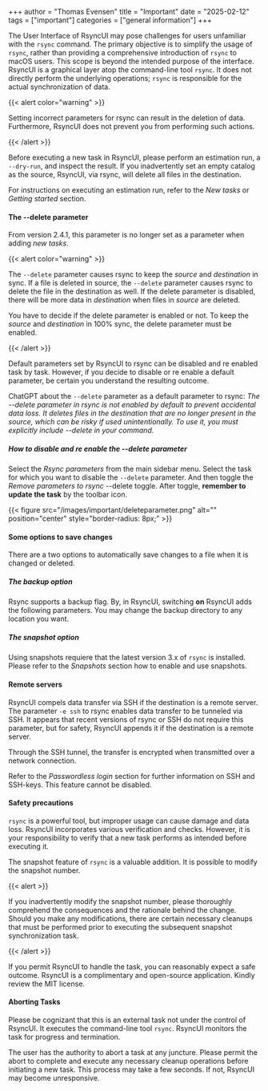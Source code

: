 +++
author = "Thomas Evensen"
title = "Important"
date = "2025-02-12"
tags = ["important"]
categories = ["general information"]
+++

The User Interface of RsyncUI may pose challenges for users unfamiliar with the `rsync` command. The primary objective is to simplify the usage of `rsync`, rather than providing a comprehensive introduction of `rsync` to macOS users. This scope is beyond the intended purpose of the interface. RsyncUI is a graphical layer atop the command-line tool `rsync`. It does not directly perform the underlying operations; `rsync` is responsible for the actual synchronization of data.

{{< alert color="warning" >}}

Setting incorrect parameters for rsync can result in the deletion of data. Furthermore, RsyncUI does not prevent you from performing such actions.

{{< /alert >}}

Before executing a new task in RsyncUI, please perform an estimation run, a `--dry-run`, and inspect the result. If you inadvertently set an empty catalog as the source, RsyncUI, via rsync, will delete all files in the destination.

For instructions on executing an estimation run, refer to the *New tasks* or *Getting started* section.

#### The --delete parameter

From version 2.4.1, this parameter is no longer set as a parameter when adding *new tasks*. 

{{< alert color="warning" >}}

The `--delete` parameter causes rsync to keep the *source* and *destination* in sync. If a file is deleted in source, the `--delete` parameter causes rsync to delete the file in the destination as well. If the delete parameter is disabled, there will be more data in *destination* when files in *source* are deleted.

You have to decide if the delete parameter is enabled or not. To keep the *source* and *destination* in 100% sync, the delete parameter must be enabled.

{{< /alert >}}

Default parameters set by RsyncUI to rsync can be disabled and re enabled task by task. However, if you decide to disable or re enable a default parameter, be certain you understand the resulting outcome. 

ChatGPT about the `--delete` parameter as a default parameter to rsync: *The --delete parameter in rsync is not enabled by default to prevent accidental data loss. It deletes files in the destination that are no longer present in the source, which can be risky if used unintentionally. To use it, you must explicitly include --delete in your command.*

##### How to disable and re enable the --delete parameter

Select the *Rsync parameters* from the main sidebar menu.  Select the task for which you want to disable the `--delete` parameter. And then toggle the *Remove parameters to rsync* --delete toggle. After toggle, **remember to update the task** by the toolbar icon.

{{< figure src="/images/important/deleteparameter.png" alt="" position="center" style="border-radius: 8px;" >}}

#### Some options to save changes

There are a two options to automatically save changes to a file when it is changed or deleted.

##### The backup option

Rsync supports a backup flag. By, in RsyncUI, switching **on** RsyncUI adds the following parameters. You may change the backup directory to any location you want.

##### The snapshot option

Using snapshots requiere that the latest version 3.x of `rsync` is installed. Please refer to the *Snapshots* section how to enable and use snapshots.

#### Remote servers

RsyncUI compels data transfer via SSH if the destination is a remote server. The parameter `-e ssh` to rsync enables data transfer to be tunneled via SSH. It appears that recent versions of rsync or SSH do not require this parameter, but for safety, RsyncUI appends it if the destination is a remote server.

Through the SSH tunnel, the transfer is encrypted when transmitted over a network connection.

Refer to the *Passwordless login* section for further information on SSH and SSH-keys. This feature cannot be disabled.

#### Safety precautions

`rsync` is a powerful tool, but improper usage can cause damage and data loss. RsyncUI incorporates various verification and checks. However, it is your responsibility to verify that a new task performs as intended before executing it.

The snapshot feature of `rsync` is a valuable addition. It is possible to modify the snapshot number.

{{< alert >}}

If you inadvertently modify the snapshot number, please thoroughly comprehend the consequences and the rationale behind the change. Should you make any modifications, there are certain necessary cleanups that must be performed prior to executing the subsequent snapshot synchronization task.

{{< /alert >}}

If you permit RsyncUI to handle the task, you can reasonably expect a safe outcome. RsyncUI is a complimentary and open-source application. Kindly review the MIT license.

#### Aborting Tasks

Please be cognizant that this is an external task not under the control of RsyncUI. It executes the command-line tool `rsync`.
RsyncUI monitors the task for progress and termination.

The user has the authority to abort a task at any juncture. Please permit the abort to complete and execute any necessary cleanup operations before initiating a new task. This process may take a few seconds. If not, RsyncUI may become unresponsive.

